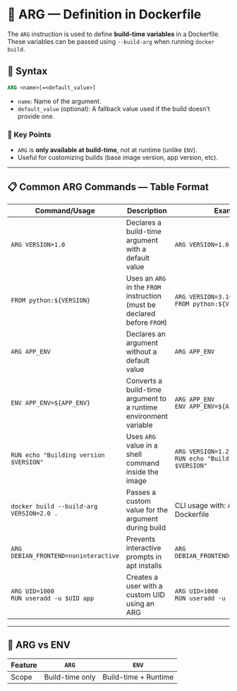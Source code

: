
# 🧱 ARG — Definition in Dockerfile

The `ARG` instruction is used to define **build-time variables** in a Dockerfile. These variables can be passed using `--build-arg` when running `docker build`.

## 🔧 Syntax

```dockerfile
ARG <name>[=<default_value>]
```
- `name`: Name of the argument.
- `default_value` (optional): A fallback value used if the build doesn’t provide one.

### 📌 Key Points
- `ARG` is **only available at build-time**, not at runtime (unlike `ENV`).
- Useful for customizing builds (base image version, app version, etc).

---

## 📋 Common ARG Commands — Table Format

| **Command/Usage**                            | **Description**                                                                 | **Example**                                                       |
|---------------------------------------------|---------------------------------------------------------------------------------|-------------------------------------------------------------------|
| `ARG VERSION=1.0`                            | Declares a build-time argument with a default value                            | `ARG VERSION=1.0`                                                 |
| `FROM python:${VERSION}`                     | Uses an `ARG` in the `FROM` instruction (must be declared before `FROM`)       | `ARG VERSION=3.10` <br> `FROM python:${VERSION}`                  |
| `ARG APP_ENV`                                | Declares an argument without a default value                                   | `ARG APP_ENV`                                                     |
| `ENV APP_ENV=${APP_ENV}`                     | Converts a build-time argument to a runtime environment variable               | `ARG APP_ENV` <br> `ENV APP_ENV=${APP_ENV}`                       |
| `RUN echo "Building version $VERSION"`       | Uses `ARG` value in a shell command inside the image                           | `ARG VERSION=1.2` <br> `RUN echo "Building version $VERSION"`     |
| `docker build --build-arg VERSION=2.0 .`     | Passes a custom value for the argument during build                            | CLI usage with: `ARG VERSION` in Dockerfile                       |
| `ARG DEBIAN_FRONTEND=noninteractive`         | Prevents interactive prompts in apt installs                                   | `ARG DEBIAN_FRONTEND=noninteractive`                             |
| `ARG UID=1000` <br> `RUN useradd -u $UID app`| Creates a user with a custom UID using an ARG                                  | `ARG UID=1000` <br> `RUN useradd -u $UID app`                     |

---

## 🔄 ARG vs ENV

| Feature        | `ARG`                        | `ENV`                         |
|----------------|------------------------------|-------------------------------|
| Scope          | Build-time only              | Build-time + Runtime          |